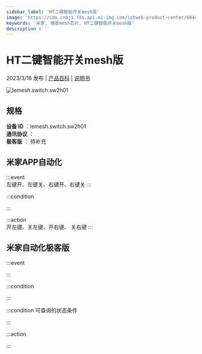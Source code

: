 ```yaml
---
sidebar_label: 'HT二键智能开关mesh版'
image: 'https://cdn.cnbj1.fds.api.mi-img.com/iotweb-product-center/684ee9090573cdb7e7e5c057605ea462_1669183426816.png?GalaxyAccessKeyId=AKVGLQWBOVIRQ3XLEW&Expires=9223372036854775807&Signature=bUJ8RS6wnwtyrAcqtTpdxlO4pJ4='
keywords: '米家, 情景mesh芯片, HT二键智能开关mesh版'
description : ''
---
```

# HT二键智能开关mesh版

2023/3/16 发布 | [产品百科](https://home.mi.com/webapp/content/baike/product/index.html?model=lemesh.switch.sw2h01/) | [说明书](https://home.mi.com/views/introduction.html?model=lemesh.switch.sw2h01&region=cn)

![lemesh.switch.sw2h01](https://cdn.cnbj1.fds.api.mi-img.com/iotweb-product-center/684ee9090573cdb7e7e5c057605ea462_1669183426816.png?GalaxyAccessKeyId=AKVGLQWBOVIRQ3XLEW&Expires=9223372036854775807&Signature=bUJ8RS6wnwtyrAcqtTpdxlO4pJ4=)

## 规格  
> 
**设备 ID** ：lemesh.switch.sw2h01  
**通讯协议** ：  
**极客版**  ： 待补充 


## 米家APP自动化  

:::event  
左键开、左键关、右键开、右键关
:::

:::condition  

:::

:::action   
开左键、关左键、开右键、 关右键
:::

## 米家自动化极客版  

:::event  

:::

:::condition  

:::

:::condition 可查询的状态条件  

:::

:::action  

:::

        
